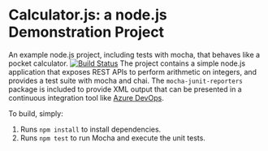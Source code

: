Calculator.js: a node.js Demonstration Project
==============================================
An example node.js project, including tests with mocha, that behaves like
a pocket calculator.
[![Build Status](https://dev.azure.com/AZ-400Certifications/Integrating%20External%20Source%20Control%20with%20Azure%20Pipeline/_apis/build/status/Alexiszc26.calculator?branchName=refs%2Fpull%2F1%2Fmerge)](https://dev.azure.com/AZ-400Certifications/Integrating%20External%20Source%20Control%20with%20Azure%20Pipeline/_build/latest?definitionId=11&branchName=refs%2Fpull%2F1%2Fmerge)
The project contains a simple node.js application that exposes REST APIs
to perform arithmetic on integers, and provides a test suite with mocha
and chai.  The `mocha-junit-reporters` package is included to provide XML
output that can be presented in a continuous integration tool like
[Azure DevOps](https://azure.com/devops).

To build, simply:

1. Runs `npm install` to install dependencies.
2. Runs `npm test` to run Mocha and execute the unit tests.

